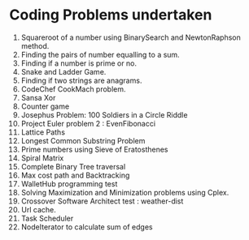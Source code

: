 Coding Problems undertaken
==========================

1. Squareroot of a number using BinarySearch and NewtonRaphson method.
2. Finding the pairs of number equalling to a sum.
3. Finding if a number is prime or no.
4. Snake and Ladder Game.
5. Finding if two strings are anagrams.
6. CodeChef CookMach problem.
7. Sansa Xor
8. Counter game
9. Josephus Problem: 100 Soldiers in a Circle Riddle
10. Project Euler problem 2 : EvenFibonacci
11. Lattice Paths
12. Longest Common Substring Problem
13. Prime numbers using Sieve of Eratosthenes
14. Spiral Matrix
15. Complete Binary Tree traversal
16. Max cost path and Backtracking
17. WalletHub programming test
18. Solving Maximization and Minimization problems using Cplex.
19. Crossover Software Architect test : weather-dist
20. Url cache.
21. Task Scheduler
22. NodeIterator to calculate sum of edges
